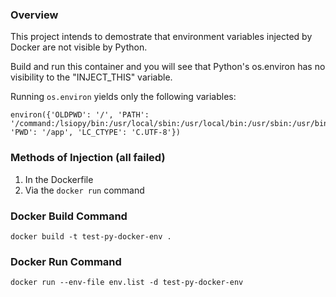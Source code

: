 ### Overview
This project intends to demostrate that environment variables injected by Docker are not visible by Python.

Build and run this container and you will see that Python's os.environ has no visibility to the "INJECT_THIS" variable.

Running `os.environ` yields only the following variables:
```
environ({'OLDPWD': '/', 'PATH': '/command:/lsiopy/bin:/usr/local/sbin:/usr/local/bin:/usr/sbin:/usr/bin:/sbin:/bin', 'PWD': '/app', 'LC_CTYPE': 'C.UTF-8'})
```

### Methods of Injection (all failed)
1) In the Dockerfile
2) Via the `docker run` command

### Docker Build Command
```
docker build -t test-py-docker-env .
```

### Docker Run Command
```
docker run --env-file env.list -d test-py-docker-env
```